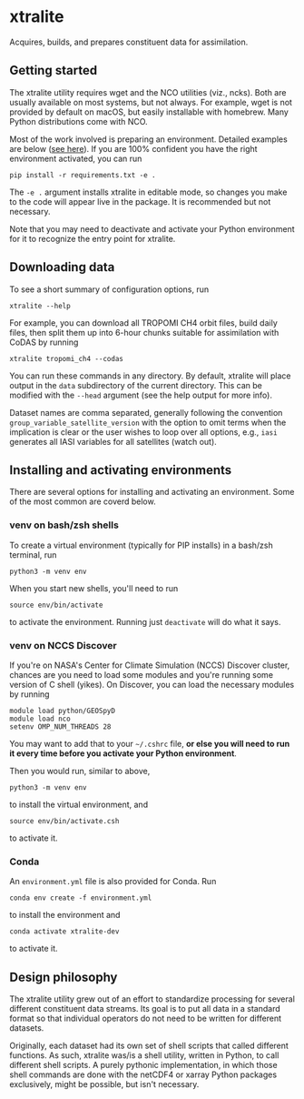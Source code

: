 # xtralite
Acquires, builds, and prepares constituent data for assimilation.

## Getting started
The xtralite utility requires wget and the NCO utilities (viz., ncks). Both are
usually available on most systems, but not always. For example, wget is not
provided by default on macOS, but easily installable with homebrew. Many Python
distributions come with NCO.

Most of the work involved is preparing an environment. Detailed examples are
below ([see here](#installing-and-activating-environments)). If you are 100%
confident you have the right environment activated, you can run
```
pip install -r requirements.txt -e .
```
The `-e .` argument installs xtralite in editable mode, so changes you make
to the code will appear live in the package. It is recommended but not
necessary.

Note that you may need to deactivate and activate your Python environment for
it to recognize the entry point for xtralite.

## Downloading data
To see a short summary of configuration options, run
```
xtralite --help
```
For example, you can download all TROPOMI CH4 orbit files, build daily files,
then split them up into 6-hour chunks suitable for assimilation with CoDAS by
running
```
xtralite tropomi_ch4 --codas
```

You can run these commands in any directory. By default, xtralite will place
output in the `data` subdirectory of the current directory. This can be
modified with the `--head` argument (see the help output for more info).

Dataset names are comma separated, generally following the convention
`group_variable_satellite_version` with the option to omit terms when the
implication is clear or the user wishes to loop over all options, e.g.,
`iasi` generates all IASI variables for all satellites (watch out).

## Installing and activating environments
There are several options for installing and activating an environment. Some of
the most common are coverd below.

### venv on bash/zsh shells
To create a virtual environment (typically for PIP installs) in a bash/zsh
terminal, run
```
python3 -m venv env
```

When you start new shells, you'll need to run
```
source env/bin/activate
```
to activate the environment. Running just `deactivate` will do what it
says.

### venv on NCCS Discover
If you're on NASA's Center for Climate Simulation (NCCS) Discover cluster,
chances are you need to load some modules and you're running some version of C
shell (yikes). On Discover, you can load the necessary modules by running
```
module load python/GEOSpyD
module load nco
setenv OMP_NUM_THREADS 28
```
You may want to add that to your `~/.cshrc` file, **or else you will need
to run it every time before you activate your Python environment**.

Then you would run, similar to above,
```
python3 -m venv env
```
to install the virtual environment, and
```
source env/bin/activate.csh
```
to activate it.

### Conda
An `environment.yml` file is also provided for Conda. Run
```
conda env create -f environment.yml
```
to install the environment and
```
conda activate xtralite-dev
```
to activate it.

## Design philosophy
The xtralite utility grew out of an effort to standardize processing for
several different constituent data streams. Its goal is to put all data in a
standard format so that individual operators do not need to be written for
different datasets.

Originally, each dataset had its own set of shell scripts that called different
functions. As such, xtralite was/is a shell utility, written in Python, to call
different shell scripts. A purely pythonic implementation, in which those shell
commands are done with the netCDF4 or xarray Python packages exclusively, might
be possible, but isn't necessary.
